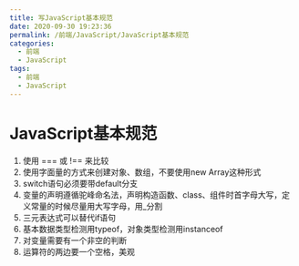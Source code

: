 ```yaml
---
title: 写JavaScript基本规范
date: 2020-09-30 19:23:36
permalink: /前端/JavaScript/JavaScript基本规范
categories:
  - 前端
  - JavaScript
tags:
  - 前端
  - JavaScript
---
```

# JavaScript基本规范
1. 使用 === 或 !== 来比较
2. 使用字面量的方式来创建对象、数组，不要使用new Array这种形式
3. switch语句必须要带default分支
4. 变量的声明遵循驼峰命名法，声明构造函数、class、组件时首字母大写，定义常量的时候尽量用大写字母，用_分割
5. 三元表达式可以替代if语句
6. 基本数据类型检测用typeof，对象类型检测用instanceof
7. 对变量需要有一个非空的判断
8. 运算符的两边要一个空格，美观